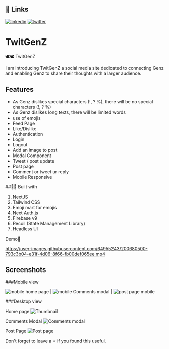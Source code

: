 ## 🔗 Links
[![linkedin](https://img.shields.io/badge/linkedin-0A66C2?style=for-the-badge&logo=linkedin&logoColor=white)](https://www.linkedin.com/in/rafeeqsyedamjad/)
[![twitter](https://img.shields.io/badge/twitter-1DA1F2?style=for-the-badge&logo=twitter&logoColor=white)](https://twitter.com/RafeeqSyedAmjad)


# TwitGenZ
🕊️🕊️ TwitGenZ

I am introducing TwitGenZ a social media site dedicated to connecting Genz and enabling Genz to share their thoughts with a larger audience.

## Features

- As Genz dislikes special characters (!, ? %), there will be no special characters (!, ? %)
- As Genz dislikes long texts, there will be limited words
- use of emojis
- Feed Page
- Like/Dislike
- Authentication
- Login
- Logout
- Add an image to post
- Modal Component
- Tweet / post update
- Post page
- Comment or tweet ur reply
- Mobile Responsive


##👨‍💻 Built with

1. NextJS
2. Tailwind CSS
3. Emoji mart for emojis
4. Next Auth.js
5. Firebase v9
6. Recoil (State Management Library)
7. Headless UI 

Demo🚀

https://user-images.githubusercontent.com/64955243/200680500-793c3b04-e31f-4d06-8f66-fb00def065ee.mp4

## Screenshots

###Mobile view


![mobile home page](https://user-images.githubusercontent.com/64955243/203952002-207c9ae8-1f82-41b2-bf39-4984108c0fb3.png) | ![mobile Comments modal](https://user-images.githubusercontent.com/64955243/203951993-dbd4f1d9-7c32-4c43-842e-790a0fb6f31f.png) | ![post page mobile](https://user-images.githubusercontent.com/64955243/203952018-2dbbc193-cc26-4b41-80e9-4d65a8242259.png)


###Desktop view

Home page
![Thumbnail](https://user-images.githubusercontent.com/64955243/200680675-13c8e283-7e9b-4dbf-b671-1215823681ae.png) 

Comments Modal
![Comments modal](https://user-images.githubusercontent.com/64955243/203951869-8fe1b1eb-38e1-473f-ae7d-7cb96200f818.png)

Post Page
![Post page](https://user-images.githubusercontent.com/64955243/203951939-69bef921-95c8-4a19-b9b2-0a4ca76a248f.png)




Don't forget to leave a ⭐ if you found this useful.
